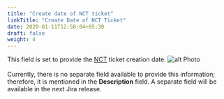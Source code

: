 ```yaml
---
title: "Create date of NCT ticket"
linkTitle: "Create Date of NCT Ticket"
date: 2020-01-11T12:58:04+05:30
draft: false
weight: 4
---
```


This field is set to provide the [NCT](/docs/nokia-care-tool) ticket creation date.
![alt Photo](/create_ticket.png "Photo")
<br>
<br>
Currently, there is no separate field available to provide this information; therefore, it is mentioned in the **Description** field. A separate field will be available in the next Jira release.
